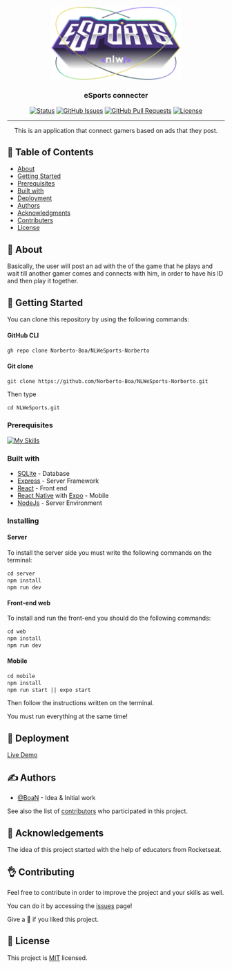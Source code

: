 <p align="center">
  <a href="" rel="noopener">
 <img width=300px  src="./mobile/src/assets/Logo-nlw-esports.png" alt="Project logo"></a>
</p>

<h3 align="center">eSports connecter</h3>

<div align="center">

[![Status](https://img.shields.io/badge/status-active-success.svg)]()
[![GitHub Issues](https://img.shields.io/github/issues/kylelobo/The-Documentation-Compendium.svg)](https://github.com/kylelobo/The-Documentation-Compendium/issues)
[![GitHub Pull Requests](https://img.shields.io/github/issues-pr/kylelobo/The-Documentation-Compendium.svg)](https://github.com/kylelobo/The-Documentation-Compendium/pulls)
[![License](https://img.shields.io/badge/license-MIT-blue.svg)](/LICENSE)

</div>

---

<p align="center"> This is an application that connect gamers based on ads that they post.
    <br> 
</p>

## 📝 Table of Contents

- [About](#about)
- [Getting Started](#getting_started)
- [Prerequisites](#prerequisites)
- [Built with](#builtwith)
- [Deployment](#deployment)
- [Authors](#authors)
- [Acknowledgments](#acknowledgement)
- [Contributers](#contributers)
- [License](#license)

## 🧐 About <a name = "about"></a>

Basically, the user will post an ad with the of the game that he plays and wait till another gamer comes and connects with him, in order to have his ID and then play it together.

## 🏁 Getting Started <a name = "getting_started"></a>

You can clone this repository by using the following commands:

#### GitHub CLI
``` 
gh repo clone Norberto-Boa/NLWeSports-Norberto 
```

#### Git clone
```
git clone https://github.com/Norberto-Boa/NLWeSports-Norberto.git
```

Then type 
```
cd NLWeSports.git
```


### Prerequisites <a name="prerequisites"></a>
 [![My Skills](https://skills.thijs.gg/icons?i=nodejs,f&theme=light)](https://skills.thijs.gg)


### Built with <a name="builtwith"></a>
- [SQLite](https://sqlite.org/index.html/) - Database
- [Express](https://expressjs.com/) - Server Framework
- [React](https://react.dev/) - Front end
- [React Native](https://reactnative.dev/) with [Expo](https://expo.dev/) - Mobile
- [NodeJs](https://nodejs.org/en/) - Server Environment

### Installing <a name="installing"></a>

#### Server
To install the server side you must write the following commands on the terminal:
```
cd server
npm install 
npm run dev
```

#### Front-end web
To install and run the front-end you should do the following commands:

```
cd web
npm install
npm run dev
```

#### Mobile


```
cd mobile 
npm install
npm run start || expo start
```
Then follow the instructions written on the terminal. 

You must run everything at the same time!


## 🚀 Deployment <a name = "deployment"></a>
[Live Demo]("#)


## ✍️ Authors <a name = "authors"></a>

- [@BoaN](https://github.com/Norberto-Boa) - Idea & Initial work

See also the list of [contributors](https://github.com/Norberto-Boa/NLWeSports-Norberto/graphs/contributors) who participated in this project.

## 🎉 Acknowledgements <a name = "acknowledgement"></a>

The idea of this project started with the help of educators from Rocketseat.


## 👌 Contributing <a name="contributers"></a>

Feel free to contribute in order to improve the project and your skills as well.

You can do it by accessing the [issues](https://github.com/Norberto-Boa/NLWeSports-Norberto/issues) page!

Give a 🌟 if you liked this project.

## 📄 License <a name="license"></a>

This project is [MIT](https://github.com/git/git-scm.com/blob/main/MIT-LICENSE.txt) licensed.
